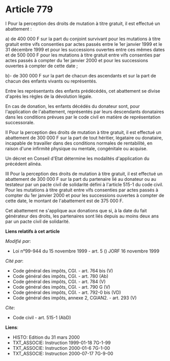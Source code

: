 # Article 779

I Pour la perception des droits de mutation à titre gratuit, il est effectué un abattement :

a) de 400 000 F sur la part du conjoint survivant pour les mutations à titre gratuit entre vifs consenties par actes passés
entre le 1er janvier 1999 et le 31 décembre 1999 et pour les successions ouvertes entre ces mêmes dates et de 500 000 F pour
les mutations à titre gratuit entre vifs consenties par actes passés à compter du 1er janvier 2000 et pour les successions
ouvertes à compter de cette date ;

b)- de 300 000 F sur la part de chacun des ascendants et sur la part de chacun des enfants vivants ou représentés.

Entre les représentants des enfants prédécédés, cet abattement se divise d'après les règles de la dévolution légale.

En cas de donation, les enfants décédés du donateur sont, pour l'application de l'abattement, représentés par leurs
descendants donataires dans les conditions prévues par le code civil en matière de représentation successorale.

II Pour la perception des droits de mutation à titre gratuit, il est effectué un abattement de 300 000 F sur la part de tout
héritier, légataire ou donataire, incapable de travailler dans des conditions normales de rentabilité, en raison d'une
infirmité physique ou mentale, congénitale ou acquise.

Un décret en Conseil d'Etat détermine les modalités d'application du précédent alinéa.

III Pour la perception des droits de mutation à titre gratuit, il est effectué un abattement de 300 000 F sur la part du
partenaire lié au donateur ou au testateur par un pacte civil de solidarité défini à l'article 515-1 du code civil. Pour les
mutations à titre gratuit entre vifs consenties par actes passés à compter du 1er janvier 2000 et pour les successions
ouvertes à compter de cette date, le montant de l'abattement est de 375 000 F.

Cet abattement ne s'applique aux donations que si, à la date du fait générateur des droits, les partenaires sont liés depuis
au moins deux ans par un pacte civil de solidarité.

**Liens relatifs à cet article**

_Modifié par_:

  - Loi n°99-944 du 15 novembre 1999 - art. 5 () JORF 16 novembre 1999

_Cité par_:

  - Code général des impôts, CGI. - art. 764 bis (V)
  - Code général des impôts, CGI. - art. 780 (Ab)
  - Code général des impôts, CGI. - art. 784 (V)
  - Code général des impôts, CGI. - art. 790 G (V)
  - Code général des impôts, CGI. - art. 792-0 bis (VD)
  - Code général des impôts, annexe 2, CGIAN2. - art. 293 (V)

_Cite_:

  - Code civil - art. 515-1 (AbD)

**Liens**:

  - HISTO: Edition du 31 mars 2000
  - TXT_ASSOCIE: Instruction 1999-01-18 7G-1-99
  - TXT_ASSOCIE: Instruction 2000-01-6 7G-1-00
  - TXT_ASSOCIE: Instruction 2000-07-17 7G-9-00
